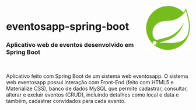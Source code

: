 <img align="right" alt="Spring" width="120" src="https://github.com/devicons/devicon/blob/master/icons/spring/spring-original.svg">

# eventosapp-spring-boot

<h3>Aplicativo web de eventos desenvolvido em Spring Boot</h3>
<br>

Aplicativo feito com Spring Boot  de um sistema web eventosapp. O sistema web eventosapp possui interação com Front-End (feito com HTML5 e Materialize CSS), banco de dados MySQL que permite cadastrar, consultar, alterar e excluir eventos (CRUD), incluindo detalhes como local e data e também, cadastrar convidados para cada evento.
